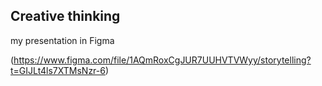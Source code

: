 ## Creative thinking
my presentation in Figma

(https://www.figma.com/file/1AQmRoxCgJUR7UUHVTVWyy/storytelling?t=GIJLt4ls7XTMsNzr-6)
